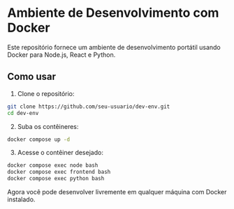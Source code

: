 # Ambiente de Desenvolvimento com Docker

Este repositório fornece um ambiente de desenvolvimento portátil usando Docker para Node.js, React e Python.

## Como usar

1. Clone o repositório:
```bash
git clone https://github.com/seu-usuario/dev-env.git
cd dev-env
```

2. Suba os contêineres:
```bash
docker compose up -d
```

3. Acesse o contêiner desejado:
```bash
docker compose exec node bash
docker compose exec frontend bash
docker compose exec python bash
```

Agora você pode desenvolver livremente em qualquer máquina com Docker instalado.